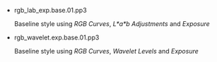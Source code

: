 
- rgb_lab_exp.base.01.pp3

  Baseline style using *RGB Curves*, *L\*a\*b Adjustments* and *Exposure*

- rgb_wavelet.exp.base.01.pp3

  Baseline style using *RGB Curves*, *Wavelet Levels* and *Exposure*

